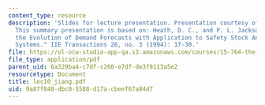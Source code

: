 ```yaml
---
content_type: resource
description: 'Slides for lecture presentation. Presentation courtesy of Kai Jiang.
  This summary presentation is based on: Heath, D. C., and P. L. Jackson. "Modeling
  the Evolution of Demand Forecasts with Application to Safety Stock Analysis in Production/Distribution
  Systems." IIE Transactions 26, no. 3 (1994): 17-30.'
file: https://ol-ocw-studio-app-qa.s3.amazonaws.com/courses/15-764-the-theory-of-operations-management-spring-2004/9a87f848dbc05588d17acbeef67a84d7_lec10_jiang.pdf
file_type: application/pdf
parent_uid: 6a329ba4-c7df-c260-e7df-de3f9113a5e2
resourcetype: Document
title: lec10_jiang.pdf
uid: 9a87f848-dbc0-5588-d17a-cbeef67a84d7
---
```

